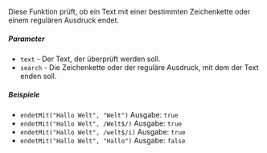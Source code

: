 Diese Funktion prüft, ob ein Text mit einer bestimmten Zeichenkette oder einem regulären Ausdruck endet.

##### Parameter
* `text` - Der Text, der überprüft werden soll.
* `search` - Die Zeichenkette oder der reguläre Ausdruck, mit dem der Text enden soll.

##### Beispiele
* `endetMit("Hallo Welt", "Welt")` Ausgabe: `true`
* `endetMit("Hallo Welt", /Welt$/)` Ausgabe: `true`
* `endetMit("Hallo Welt", /welt$/i)` Ausgabe: `true`
* `endetMit("Hallo Welt", "Hallo")` Ausgabe: `false`
